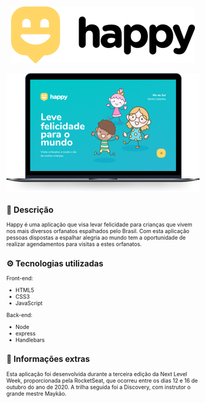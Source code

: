 <h1 align="center">
   <img src=".github/logo.svg">
</h1>

<p align="center">
   <img src=".github/happy.png">
</p>

## 📑 Descrição
Happy é uma aplicação que visa levar felicidade para crianças que vivem nos mais diversos orfanatos espalhados pelo Brasil. Com esta aplicação pessoas dispostas a espalhar alegria ao mundo tem a oportunidade de realizar agendamentos para visitas a estes orfanatos.

## ⚙️ Tecnologias utilizadas
Front-end:
- HTML5
- CSS3
- JavaScript

Back-end:
- Node
- express
- Handlebars
   


## 📜 Informações extras
Esta aplicação foi desenvolvida durante a terceira edição da Next Level Week, proporcionada pela RocketSeat, que ocorreu entre os dias 12 e 16 de outubro do ano de 2020. A trilha seguida foi a Discovery, com instrutor o grande mestre Maykão.   
